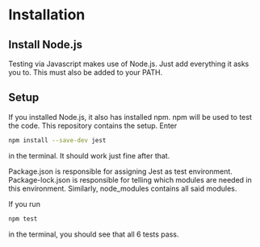 # Installation

## Install Node.js
Testing via Javascript makes use of Node.js. 
Just add everything it asks you to. 
This must also be added to your PATH.

## Setup
If you installed Node.js, it also has installed npm.
npm will be used to test the code. This repository
contains the setup. Enter

```bash
npm install --save-dev jest
```
in the terminal. It should work just fine after that.

Package.json is responsible for assigning Jest as
test environment. 
Package-lock.json is responsible for telling which modules
are needed in this environment. Similarly, node_modules contains
all said modules.

If you run 
```bash
npm test
```
in the terminal, you should see that all 6 tests pass. 
